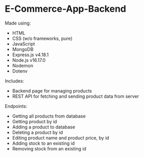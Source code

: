 # E-Commerce-App-Backend

Made using:
* HTML
* CSS (w/o frameworks, pure)
* JavaScript
* MongoDB
* Express.js v4.18.1
* Node.js v16.17.0
* Nodemon
* Dotenv

Includes:
* Backend page for managing products
* REST API for fetching and sending product data from server

Endpoints:
* Getting all products from database
* Getting product by id
* Adding a product to database
* Deleting a product by id
* Editing product name and product price, by id
* Adding stock to an existing id
* Removing stock from an existing id
